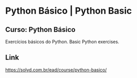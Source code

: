# Python Básico | Python Basic

## Curso: Python Básico

Exercícios básicos do Python. 
Basic Python exercises. 

## Link

https://solyd.com.br/ead/course/python-basico/
